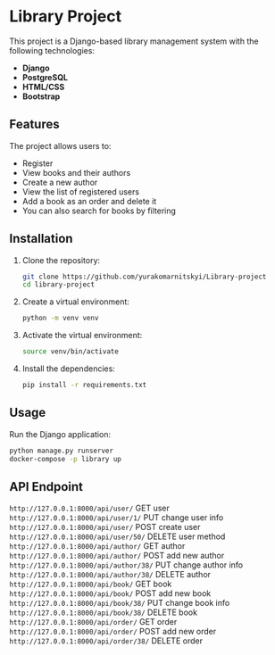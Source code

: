 # Library Project

This project is a Django-based library management system with the following technologies:
- **Django**
- **PostgreSQL**
- **HTML/CSS**
- **Bootstrap**

## Features
The project allows users to:
- Register
- View books and their authors
- Create a new author
- View the list of registered users
- Add a book as an order and delete it
- You can also search for books by filtering 

## Installation

1. Clone the repository:

    ```bash
    git clone https://github.com/yurakomarnitskyi/Library-project
    cd library-project
    ```

2. Create a virtual environment:

    ```bash
    python -m venv venv
    ```

3. Activate the virtual environment:

    ```bash
    source venv/bin/activate
    ```

4. Install the dependencies:

    ```bash
    pip install -r requirements.txt
    ```

## Usage

Run the Django application:

```bash
python manage.py runserver
docker-compose -p library up
```
## API Endpoint 
```http://127.0.0.1:8000/api/user/``` GET user 
```http://127.0.0.1:8000/api/user/1/``` PUT change user info
```http://127.0.0.1:8000/api/user/```  POST create user
```http://127.0.0.1:8000/api/user/50/``` DELETE user method
```http://127.0.0.1:8000/api/author/``` GET author 
```http://127.0.0.1:8000/api/author/``` POST add new author
```http://127.0.0.1:8000/api/author/38/``` PUT change author info 
```http://127.0.0.1:8000/api/author/38/``` DELETE author
```http://127.0.0.1:8000/api/book/``` GET book 
```http://127.0.0.1:8000/api/book/``` POST add new book
```http://127.0.0.1:8000/api/book/38/``` PUT change book info 
```http://127.0.0.1:8000/api/book/38/``` DELETE book
```http://127.0.0.1:8000/api/order/``` GET order
```http://127.0.0.1:8000/api/order/``` POST add new order
```http://127.0.0.1:8000/api/order/38/``` DELETE order


